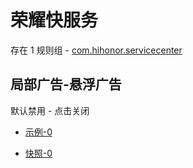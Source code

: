 # 荣耀快服务

存在 1 规则组 - [com.hihonor.servicecenter](/src/apps/com.hihonor.servicecenter.ts)

## 局部广告-悬浮广告

默认禁用 - 点击关闭

- [示例-0](https://m.gkd.li/57941037/b4c18338-c330-4deb-9689-3e7f2e2f32a8)

- [快照-0](https://i.gkd.li/i/14887872)
